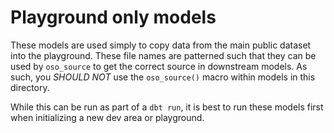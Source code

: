 # Playground only models

These models are used simply to copy data from the main public dataset into the
playground. These file names are patterned such that they can be used by
`oso_source` to get the correct source in downstream models. As such, you
_SHOULD NOT_ use the `oso_source()` macro within models in this directory.

While this can be run as part of a `dbt run`, it is best to run these models
first when initializing a new dev area or playground.
